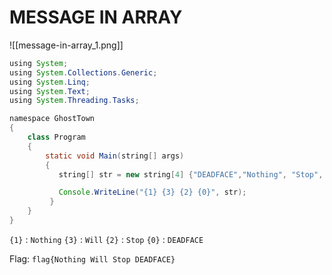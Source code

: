 # MESSAGE IN ARRAY
![[message-in-array_1.png]]

```java
using System;
using System.Collections.Generic;
using System.Linq;
using System.Text;
using System.Threading.Tasks;

namespace GhostTown
{
    class Program
    {
        static void Main(string[] args)
        {
           string[] str = new string[4] {"DEADFACE","Nothing", "Stop", "Will"};

           Console.WriteLine("{1} {3} {2} {0}", str);
         }
    }
}
```
`{1}` : `Nothing` 
`{3}` : `Will` 
`{2}` : `Stop` 
`{0}` : `DEADFACE` 

Flag: `flag{Nothing Will Stop DEADFACE}` 
